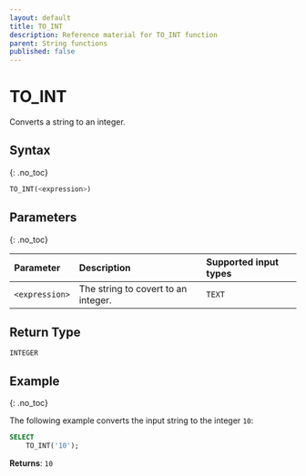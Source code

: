 ```yaml
---
layout: default
title: TO_INT
description: Reference material for TO_INT function
parent: String functions
published: false
---
```


# TO\_INT

Converts a string to an integer.

## Syntax
{: .no_toc}

```sql
TO_INT(<expression>)
```

## Parameters
{: .no_toc}

| Parameter | Description                         |Supported input types |
| :--------- | :----------------------------------- | :---------------------|
| `<expression>`  | The string to covert to an integer. | `TEXT` |

## Return Type
`INTEGER` 

## Example
{: .no_toc}

The following example converts the input string to the integer `10`: 

```sql
SELECT
	TO_INT('10');
```

**Returns**: `10`

